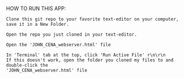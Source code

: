 HOW TO RUN THIS APP:

    Clone this git repo to your favorite text-editor on your computer, save it in a New Folder. 
    
    Open the repo you just cloned in your text-editor.
    
    Open the 'JOHN_CENA_webserver.html' file

    In 'Terminal' tab at the top, click 'Run Active File' r\n\r\n
    If this doesn't work, open the folder you cloned my files to and double-click the
    'JOHN_CENA_webserver.html' file
